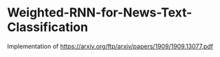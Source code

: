 # Weighted-RNN-for-News-Text-Classification
Implementation of https://arxiv.org/ftp/arxiv/papers/1909/1909.13077.pdf
